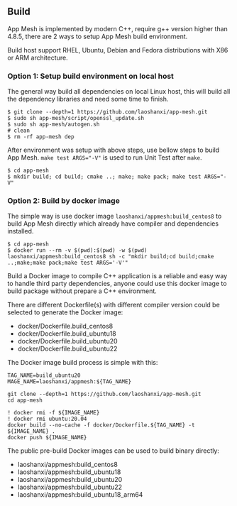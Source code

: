 ## Build

App Mesh is implemented by modern C++, require g++ version higher than 4.8.5, there are 2 ways to setup App Mesh build environment.

Build host support RHEL, Ubuntu, Debian and Fedora distributions with X86 or ARM architecture.

### Option 1: Setup build environment on local host

The general way build all dependencies on local Linux host, this will build all the dependency libraries and need some time to finish.
```shell
$ git clone --depth=1 https://github.com/laoshanxi/app-mesh.git
$ sudo sh app-mesh/script/openssl_update.sh
$ sudo sh app-mesh/autogen.sh
# clean
$ rm -rf app-mesh dep
```

After environment was setup with above steps, use bellow steps to build App Mesh. `make test ARGS="-V"` is used to run Unit Test after `make`.
```shell
$ cd app-mesh
$ mkdir build; cd build; cmake ..; make; make pack; make test ARGS="-V"
```

### Option 2: Build by docker image

The simple way is use docker image `laoshanxi/appmesh:build_centos8` to build App Mesh directly which already have compiler and dependencies installed.
```shell
$ cd app-mesh
$ docker run --rm -v $(pwd):$(pwd) -w $(pwd) laoshanxi/appmesh:build_centos8 sh -c "mkdir build;cd build;cmake ..;make;make pack;make test ARGS='-V'"
```

Build a Docker image to compile C++ application is a reliable and easy way to handle third party dependencies, anyone could use this docker image to build package without prepare a C++ environment.

There are different Dockerfile(s) with different compiler version could be selected to generate the Docker image:
- docker/Dockerfile.build_centos8
- docker/Dockerfile.build_ubuntu18
- docker/Dockerfile.build_ubuntu20
- docker/Dockerfile.build_ubuntu22

The Docker image build process is simple with this:
```shell
TAG_NAME=build_ubuntu20
MAGE_NAME=laoshanxi/appmesh:${TAG_NAME}

git clone --depth=1 https://github.com/laoshanxi/app-mesh.git
cd app-mesh

! docker rmi -f ${IMAGE_NAME}
! docker rmi ubuntu:20.04
docker build --no-cache -f docker/Dockerfile.${TAG_NAME} -t ${IMAGE_NAME} .
docker push ${IMAGE_NAME}
```

The public pre-build Docker images can be used to build binary directly:

- laoshanxi/appmesh:build_centos8
- laoshanxi/appmesh:build_ubuntu18
- laoshanxi/appmesh:build_ubuntu20
- laoshanxi/appmesh:build_ubuntu22
- laoshanxi/appmesh:build_ubuntu18_arm64
